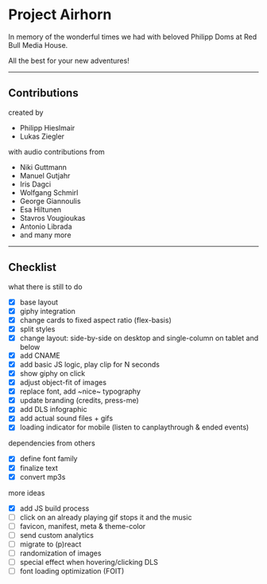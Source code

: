 # Project Airhorn

In memory of the wonderful times we had with beloved Philipp Doms at Red Bull Media House.

All the best for your new adventures!

---

## Contributions

created by

* Philipp Hieslmair
* Lukas Ziegler

with audio contributions from

* Niki Guttmann
* Manuel Gutjahr
* Iris Dagci
* Wolfgang Schmirl
* George Giannoulis
* Esa Hiltunen
* Stavros Vougioukas
* Antonio Librada
* and many more

---

## Checklist

what there is still to do

- [x] base layout
- [x] giphy integration
- [x] change cards to fixed aspect ratio (flex-basis)
- [x] split styles
- [x] change layout: side-by-side on desktop and single-column on tablet and below
- [x] add CNAME
- [x] add basic JS logic, play clip for N seconds
- [x] show giphy on click
- [x] adjust object-fit of images
- [x] replace font, add ~nice~ typography
- [x] update branding (credits, press-me)
- [x] add DLS infographic
- [x] add actual sound files + gifs
- [x] loading indicator for mobile (listen to canplaythrough & ended events)

dependencies from others

- [x] define font family
- [x] finalize text
- [x] convert mp3s

more ideas

- [x] add JS build process
- [ ] click on an already playing gif stops it and the music
- [ ] favicon, manifest, meta & theme-color
- [ ] send custom analytics
- [ ] migrate to (p)react
- [ ] randomization of images
- [ ] special effect when hovering/clicking DLS
- [ ] font loading optimization (FOIT)
